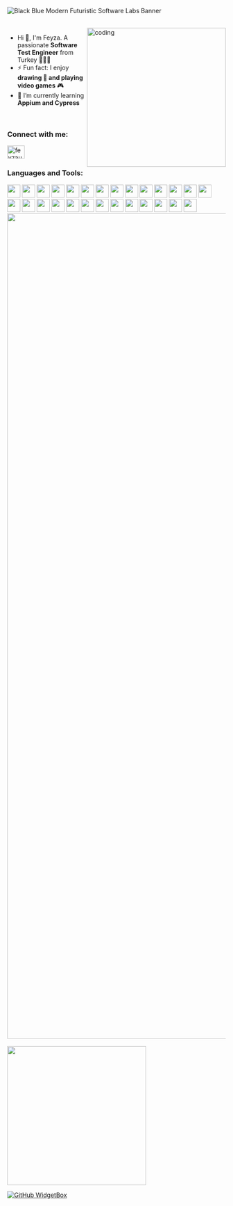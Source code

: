 ![Black Blue Modern Futuristic Software Labs Banner](https://github.com/feyza-unal/feyza-unal/assets/14862420/3a955a46-0fef-4906-a080-045c7c325521)

<br>
<img align="right" alt="coding" width="320" src="https://res.cloudinary.com/practicaldev/image/fetch/s--2bZIjPGC--/c_limit%2Cf_auto%2Cfl_progressive%2Cq_66%2Cw_880/https://dev-to-uploads.s3.amazonaws.com/i/d4tvukbt5mra37cvwklk.gif">


- Hi 👋, I'm Feyza. A passionate **Software Test Engineer** from Turkey 👩🏼‍💻
- ⚡ Fun fact: I enjoy **drawing 🎨 and playing video games** 🎮
- 🌱 I’m currently learning **Appium and Cypress**

<br>
<h3 align="left">Connect with me:</h3>
<p align="left">
<a href="https://linkedin.com/in/feyzaunal" target="blank"><img align="center" 
                                                                src="https://raw.githubusercontent.com/rahuldkjain/github-profile-readme-generator/master/src/images/icons/Social/linked-in-alt.svg" alt="feyzaunal" height="30" width="40" /></a>
</p>

<h3 align="left">Languages and Tools:</h3>
<p align="left">
<img src="https://cdn.jsdelivr.net/gh/devicons/devicon/icons/selenium/selenium-original.svg" width="30" height="30" />
<img src="https://cdn.jsdelivr.net/gh/devicons/devicon/icons/cucumber/cucumber-plain.svg" width="30" height="30"  />  
<img src="https://cdn.jsdelivr.net/gh/devicons/devicon/icons/css3/css3-original.svg" width="30" height="30"  />
<img src="https://cdn.jsdelivr.net/gh/devicons/devicon/icons/html5/html5-original.svg" width="30" height="30" />  
<img src="https://cdn.jsdelivr.net/gh/devicons/devicon/icons/apple/apple-original.svg" width="30" height="30" />
<img src="https://cdn.jsdelivr.net/gh/devicons/devicon/icons/c/c-original.svg" width="30" height="30" />
<img src="https://cdn.jsdelivr.net/gh/devicons/devicon/icons/cplusplus/cplusplus-original.svg" width="30" height="30" />
<img src="https://cdn.jsdelivr.net/gh/devicons/devicon/icons/docker/docker-original.svg" width="30" height="30" />
<img src="https://cdn.jsdelivr.net/gh/devicons/devicon/icons/git/git-original.svg" width="30" height="30" />
<img src="https://cdn.jsdelivr.net/gh/devicons/devicon/icons/github/github-original.svg" width="30" height="30" />
<img src="https://cdn.jsdelivr.net/gh/devicons/devicon/icons/intellij/intellij-original.svg" width="30" height="30" />
<img src="https://cdn.jsdelivr.net/gh/devicons/devicon/icons/java/java-original-wordmark.svg" width="30" height="30" />
<img src="https://cdn.jsdelivr.net/gh/devicons/devicon/icons/amazonwebservices/amazonwebservices-plain-wordmark.svg" width="30" height="30" />
<img src="https://cdn.jsdelivr.net/gh/devicons/devicon/icons/javascript/javascript-original.svg" width="30" height="30" />
<img src="https://cdn.jsdelivr.net/gh/devicons/devicon/icons/jetbrains/jetbrains-original.svg" width="30" height="30" />
<img src="https://cdn.jsdelivr.net/gh/devicons/devicon/icons/jenkins/jenkins-original.svg" width="30" height="30" />
<img src="https://cdn.jsdelivr.net/gh/devicons/devicon/icons/jira/jira-original-wordmark.svg" width="30" height="30" />
<img src="https://cdn.jsdelivr.net/gh/devicons/devicon/icons/mysql/mysql-original.svg" width="30" height="30" />
<img src="https://cdn.jsdelivr.net/gh/devicons/devicon/icons/php/php-original.svg" width="30" height="30" />
<img src="https://cdn.jsdelivr.net/gh/devicons/devicon/icons/oracle/oracle-original.svg" width="30" height="30" />
<img src="https://cdn.jsdelivr.net/gh/devicons/devicon/icons/photoshop/photoshop-plain.svg" width="30" height="30"  />
<img src="https://cdn.jsdelivr.net/gh/devicons/devicon/icons/postgresql/postgresql-original.svg" width="30" height="30" />
<img src="https://cdn.jsdelivr.net/gh/devicons/devicon/icons/slack/slack-original.svg" width="30" height="30" />
<img src="https://cdn.jsdelivr.net/gh/devicons/devicon/icons/symfony/symfony-original.svg" width="30" height="30" />
<img src="https://cdn.jsdelivr.net/gh/devicons/devicon/icons/trello/trello-plain-wordmark.svg" width="30" height="30" />
<img src="https://cdn.jsdelivr.net/gh/devicons/devicon/icons/xcode/xcode-original.svg" width="30" height="30" />
<img src="https://cdn.jsdelivr.net/gh/devicons/devicon/icons/vscode/vscode-original.svg" width="30" height="30" />

<img src="https://www.animatedimages.org/data/media/562/animated-line-image-0184.gif" width="1900" /> 
<br>
<br>  
<img align="center" width="320" src="https://github.com/mayankchaudhary26/Cool-Readme-ideas/blob/master/data/screen open.gif" />
<br> 

  
<!-- <img align="center" src="https://media.giphy.com/media/jIgXf4hgbHCeKiXpvt/giphy.gif"> -->
  
[![GitHub WidgetBox](https://github-widgetbox.vercel.app/api/profile?username=feyza-unal&data=followers,repositories,stars,commits)](https://github.com/Jurredr/github-widgetbox)
  
<!-- <img align='center' alt="coding" width="320" src="https://github.com/raghavk16/raghavk16/blob/master/giphy.webp"> -->
     
<!--  ![snake gif](https://github.com/feyza-unal/feyza-unal/blob/output/github-contribution-grid-snake.gif) -->
  
